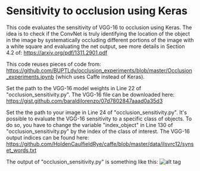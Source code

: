 # Sensitivity to occlusion using Keras
This code evaluates the sensitivity of VGG-16 to occlusion using Keras. The idea is to check if the ConvNet is truly identifying the location of the object in the image by systematically occluding different portions of the image with a white square and evaluating the net output, see more details in Section 4.2 of: https://arxiv.org/pdf/1311.2901.pdf

This code reuses pieces of code from: https://github.com/BUPTLdy/occlusion_experiments/blob/master/Occlusion_experiments.ipynb (which uses Caffe instead of Keras).

Set the path to the VGG-16 model weights in Line 22 of "occlusion_sensitivity.py". The VGG-16 file can be downloaded here: https://gist.github.com/baraldilorenzo/07d7802847aaad0a35d3

Set the the path to your image in Line 24 of "occlusion_sensitivity.py".
It's possible to evaluate the VGG-16 sensitivity to a specific class of objects. To do so, you have to change the variable "index_object" in Line 130 of "occlusion_sensitivity.py" by the index of the class of interest. The VGG-16 output indices can be found here:
https://github.com/HoldenCaulfieldRye/caffe/blob/master/data/ilsvrc12/synset_words.txt

The output of "occlusion_sensitivity.py" is something like this:
![alt tag](https://github.com/oswaldoludwig/Sensitivity-to-occlusion-Keras-/blob/master/result.png)
